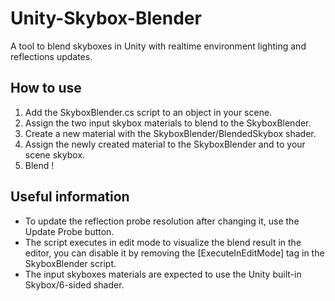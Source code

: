 # Unity-Skybox-Blender
A tool to blend skyboxes in Unity with realtime environment lighting and reflections updates.

## How to use

1. Add the SkyboxBlender.cs script to an object in your scene.
2. Assign the two input skybox materials to blend to the SkyboxBlender.
2. Create a new material with the SkyboxBlender/BlendedSkybox shader.
3. Assign the newly created material to the SkyboxBlender and to your scene skybox.
5. Blend !

## Useful information

- To update the reflection probe resolution after changing it, use the Update Probe button.
- The script executes in edit mode to visualize the blend result in the editor, you can disable it by removing the [ExecuteInEditMode] tag in the SkyboxBlender script.
- The input skyboxes materials are expected to use the Unity built-in Skybox/6-sided shader.
